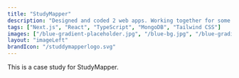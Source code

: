 ```yaml
---
title: "StudyMapper"
description: "Designed and coded 2 web apps. Working together for some time now and planning to do more big projects."
tags: ["Next.js", "React", "TypeScript", "MongoDB", "Tailwind CSS"]
images: ["/blue-gradient-placeholder.jpg", "/blue-bg.jpg", "/blue-gradient-placeholder.jpg"]
layout: "imageLeft"
brandIcon: "/studdymapperlogo.svg"
---
```


This is a case study for StudyMapper.
